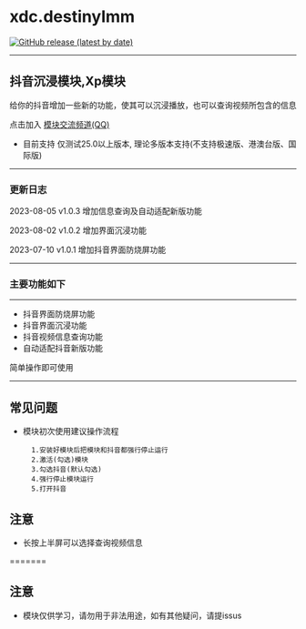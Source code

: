 
# xdc.destinyImm
[<img alt="GitHub release (latest by date)" src="https://img.shields.io/github/v/release/Xposed-Modules-Repo/xdc.destinyImm">](https://github.com/Xposed-Modules-Repo/xdc.destinyImm/releases/tag/100003-1.0.3)

---

## 抖音沉浸模块,Xp模块

给你的抖音增加一些新的功能，使其可以沉浸播放，也可以查询视频所包含的信息

点击加入 [模块交流频道(QQ)](https://pd.qq.com/s/gacaf5jwq)

* 目前支持 仅测试25.0以上版本, 理论多版本支持(不支持极速版、港澳台版、国际版)

---

### 更新日志
2023-08-05  v1.0.3 增加信息查询及自动适配新版功能

2023-08-02  v1.0.2 增加界面沉浸功能

2023-07-10  v1.0.1 增加抖音界面防烧屏功能

---

### 主要功能如下

---

* 抖音界面防烧屏功能
* 抖音界面沉浸功能
* 抖音视频信息查询功能
* 自动适配抖音新版功能

简单操作即可使用

---

## 常见问题

* 模块初次使用建议操作流程

        1.安装好模块后把模块和抖音都强行停止运行
        2.激活(勾选)模块
        3.勾选抖音(默认勾选)
        4.强行停止模块运行
        5.打开抖音

## 注意

* 长按上半屏可以选择查询视频信息

=======

## 注意

* 模块仅供学习，请勿用于非法用途，如有其他疑问，请提issus
